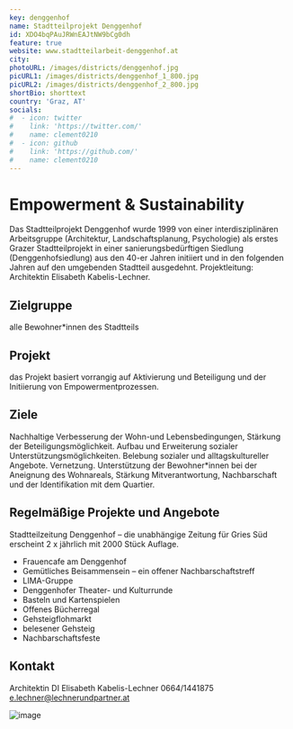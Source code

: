 ```yaml
---
key: denggenhof
name: Stadtteilprojekt Denggenhof
id: XDO4bqPAuJRWnEAJtNW9bCg0dh
feature: true
website: www.stadtteilarbeit-denggenhof.at
city: 
photoURL: /images/districts/denggenhof.jpg
picURL1: /images/districts/denggenhof_1_800.jpg
picURL2: /images/districts/denggenhof_2_800.jpg
shortBio: shorttext
country: 'Graz, AT'
socials:
#  - icon: twitter
#    link: 'https://twitter.com/'
#    name: clement0210
#  - icon: github
#    link: 'https://github.com/'
#    name: clement0210
---
```

# Empowerment & Sustainability
Das Stadtteilprojekt Denggenhof wurde 1999 von einer interdisziplinären Arbeitsgruppe (Architektur, Landschaftsplanung, Psychologie) als erstes Grazer Stadtteilprojekt in einer sanierungsbedürftigen Siedlung (Denggenhofsiedlung) aus den 40-er Jahren initiiert und in den folgenden Jahren auf den umgebenden Stadtteil ausgedehnt. 
Projektleitung: Architektin Elisabeth Kabelis-Lechner.
## Zielgruppe
alle Bewohner*innen des Stadtteils
## Projekt
das Projekt basiert vorrangig auf Aktivierung und Beteiligung und der Initiierung von Empowermentprozessen.
## Ziele
Nachhaltige Verbesserung der Wohn-und Lebensbedingungen, Stärkung der Beteiligungsmöglichkeit. Aufbau und Erweiterung sozialer Unterstützungsmöglichkeiten. Belebung sozialer und alltagskultureller Angebote. Vernetzung. Unterstützung der Bewohner*innen bei der Aneignung des Wohnareals, Stärkung Mitverantwortung, Nachbarschaft und der Identifikation mit dem Quartier.
## Regelmäßige Projekte und Angebote
Stadtteilzeitung Denggenhof – die unabhängige Zeitung für Gries Süd erscheint 2 x jährlich mit 2000 Stück Auflage.
* Frauencafe am Denggenhof
* Gemütliches Beisammensein – ein offener Nachbarschaftstreff
* LIMA-Gruppe
* Denggenhofer Theater- und Kulturrunde
* Basteln und Kartenspielen
* Offenes Bücherregal
* Gehsteigflohmarkt
* belesener Gehsteig
* Nachbarschaftsfeste

## Kontakt
Architektin DI Elisabeth Kabelis-Lechner
0664/1441875
e.lechner@lechnerundpartner.at

![image](/images/districts/denggenhof_2_800.jpg)
